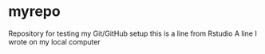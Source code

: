# myrepo
Repository for testing my Git/GitHub setup
this is a line from Rstudio
A line I wrote on my local computer  
